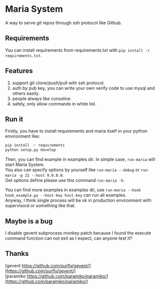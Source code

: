 Maria System
=============

A way to serve git repos through ssh protocol like Github.

## Requirements

You can install requirements from requirements.txt with ``pip install -r requirements.txt``.

## Features

1. support git clone/push/pull with ssh protocol.
2. auth by pub key, you can write your own verify code to use mysql and others easily.
3. people always like coroutine.
4. safely, only allow commands in white list.

## Run it

Firstly, you have to install requirements and maria itself in your python environment like:  
```bash
pip install -r requirements
python setup.py develop
```

Then, you can find example in examples dir. In simple case, ``run-maria`` will start Maria System.  
You also can specify options by yourself like ``run-maria --debug`` or ``run-maria -p 22 --host 0.0.0.0``.  
Get options define please use this command ``run-maria -h``.

You can find more examples in examples dir, use ``run-maria --hook hook_example.py --host-key host.key`` can run all examples.  
Anyway, I think single process will be ok in production environment with supervisord or something like that.

## Maybe is a bug

I disable gevent subprocess monkey patch because I found the execute command function can not exit as I expect, can anyone test it?

## Thanks

[gevent https://github.com/surfly/gevent/](https://github.com/surfly/gevent/)  
[paramiko https://github.com/paramiko/paramiko/](https://github.com/paramiko/paramiko/)  

